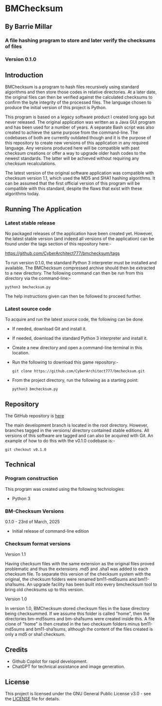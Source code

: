 # BMChecksum
## By Barrie Millar
### A file hashing program to store and later verify the checksums of files

### Version 0.1.0

## Introduction

BMChecksum is a program to hash files recursively using standard algorithms and then store those codes in relative directories. At a later date, the original files can then be verified against the calculated checksums to confirm the byte integrity of the processed files. The language chosen to produce the initial version of this project is Python.

This program is based on a legacy software product I created long ago but never released. The original application was written as a Java GUI program and has been used for a number of years. A separate Bash script was also created to achieve the same purpose from the command-line. The codebases of both are currently outdated though and it is the purpose of this repository to create new versions of this application in any required language. Any versions produced here will be compatible with past checksum creations or offer a way to upgrade older hash codes to the newest standards. The latter will be achieved without requiring any checksum recalculations. 

The latest version of the original software application was compatible with checksum version 1.1, which used the MD5 and SHA1 hashing algorithms. It can be assumed that the first official version of this program will be compatible with this standard, despite the flaws that exist with these algorithms today.

## Running The Application

### Latest stable release

No packaged releases of the application have been created yet. However, the latest stable version (and indeed all versions of the application) can be found under the tags section of this repository here:-

https://github.com/CyberArchitect777/bmchecksum/tags

To run version 0.1.0, the standard Python 3 interpreter must be installed and available. The BMChecksum compressed archive should then be extracted to a new directory. The following command can then be run from this directory via the command-line:-

`python3 bmchecksum.py`

The help instructions given can then be followed to proceed further.

### Latest source code

To acquire and run the latest source code, the following can be done. 

- If needed, download Git and install it.
- If needed, download the standard Python 3 interpreter and install it.
- Create a new directory and open a command-line terminal in this location. 
- Run the following to download this game repository:-

    `git clone https://github.com/CyberArchitect777/bmchecksum.git`

- From the project directory, run the following as a starting point:

    `python3 bmchecksum.py`

## Repository

The GitHub repository is [here](https://github.com/CyberArchitect777/bmchecksum)

The main development branch is located in the root directory. However, branches tagged in the versions/ directory contained stable editions. All versions of this software are tagged and can also be acquired with Git. An example of how to do this with the v0.1.0 codebase is:-

`git checkout v0.1.0`

## Technical

### Program construction

This program was created using the following technologies:

- Python 3

### BM-Checksum Versions

0.1.0 - 23rd of March, 2025

- Initial release of command-line edition

### Checksum format versions

Version 1.1

Having checksum files with the same extension as the original files proved problematic and thus the extensions .md5 and .sha1 was added to each checksum file. To separate this version of the checksum system with the original, the checksum folders were renamed bm11-md5sums and bm11-sha1sums. An upgrade facility has been built into every bmchecksum tool to bring old checksums up to this version.

Version 1.0

In version 1.0, BMChecksum stored checksum files in the base directory being checksummed. If we assume this folder is called "home", then the directories bm-md5sums and bm-sha1sums were created inside this. A file clone of "home" is then created in the two checksum folders minus bm11-md5sums and bm11-sha1sums, although the content of the files created is only a md5 or sha1 checksum.

## Credits

- Github Copilot for rapid development.
- ChatGPT for technical assistance and image generation.

## License

This project is licensed under the GNU General Public License v3.0 - see the [LICENSE](LICENSE) file for details.
